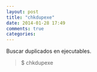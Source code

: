 ```yaml
---
layout: post
title: "chkdupexe"
date: 2014-01-28 17:49
comments: true
categories: 
---
```

Buscar duplicados en ejecutables.

>$ chkdupexe

